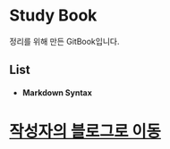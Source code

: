 # Study Book

정리를 위해 만든 GitBook입니다.

## **List**

* #### Markdown Syntax

# [작성자의 블로그로 이동](https://wonheesoo.github.io/)
